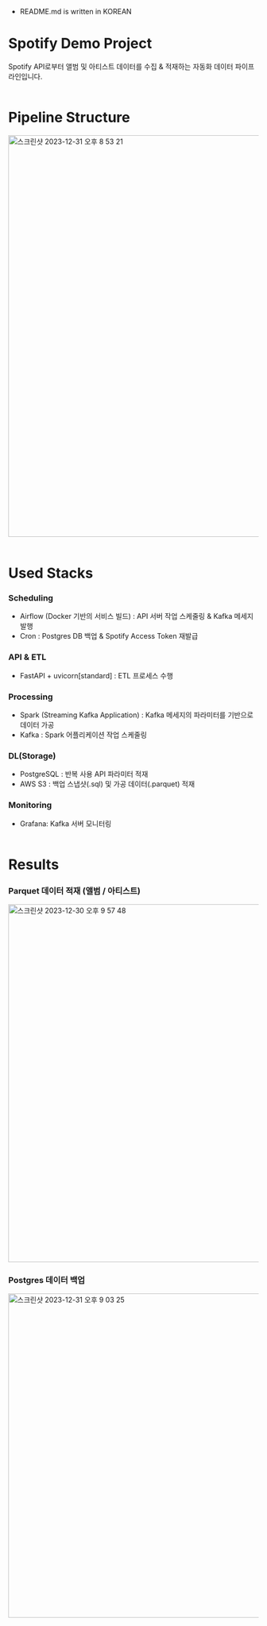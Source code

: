 * README.md is written in KOREAN
# Spotify Demo Project
Spotify API로부터 앨범 및 아티스트 데이터를 수집 & 적재하는 자동화 데이터 파이프라인입니다.<br><br>

# Pipeline Structure
<img width="809" alt="스크린샷 2023-12-31 오후 8 53 21" src="https://github.com/Spotify-DemoProject/docs/assets/130134750/f3e863a2-d4ae-4fad-9e8a-a0b2fc09ec2f"><br><br>

# Used Stacks
### Scheduling
- Airflow (Docker 기반의 서비스 빌드) : API 서버 작업 스케줄링 & Kafka 메세지 발행
- Cron : Postgres DB 백업 & Spotify Access Token 재발급

### API & ETL
- FastAPI + uvicorn[standard] : ETL 프로세스 수행

### Processing
- Spark (Streaming Kafka Application) : Kafka 메세지의 파라미터를 기반으로 데이터 가공
- Kafka : Spark 어플리케이션 작업 스케줄링

### DL(Storage)
- PostgreSQL : 반복 사용 API 파라미터 적재
- AWS S3 : 백업 스냅샷(.sql) 및 가공 데이터(.parquet) 적재

### Monitoring
- Grafana: Kafka 서버 모니터링
<br><br> 

# Results
### Parquet 데이터 적재 (앨범 / 아티스트)
<img width="721" alt="스크린샷 2023-12-30 오후 9 57 48" src="https://github.com/Spotify-DemoProject/docs/assets/130134750/4dfdd9af-da34-4508-aff5-100c8f93206d">

### Postgres 데이터 백업
<img width="653" alt="스크린샷 2023-12-31 오후 9 03 25" src="https://github.com/Spotify-DemoProject/docs/assets/130134750/7d5a4c54-0c16-4f2b-9580-fb6984ec3495">

